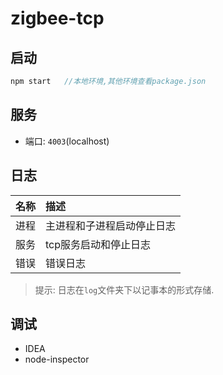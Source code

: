 # zigbee-tcp

## 启动

```javascript
npm start   //本地环境,其他环境查看package.json
```

## 服务

- 端口: `4003`(localhost)


## 日志

| 名称      |     描述 |
| :-------- | :--------|
| 进程    |   主进程和子进程启动停止日志 |
| 服务    |   tcp服务启动和停止日志 |
| 错误    |   错误日志 |

>提示: 日志在`log`文件夹下以记事本的形式存储.


## 调试

- IDEA
- node-inspector
